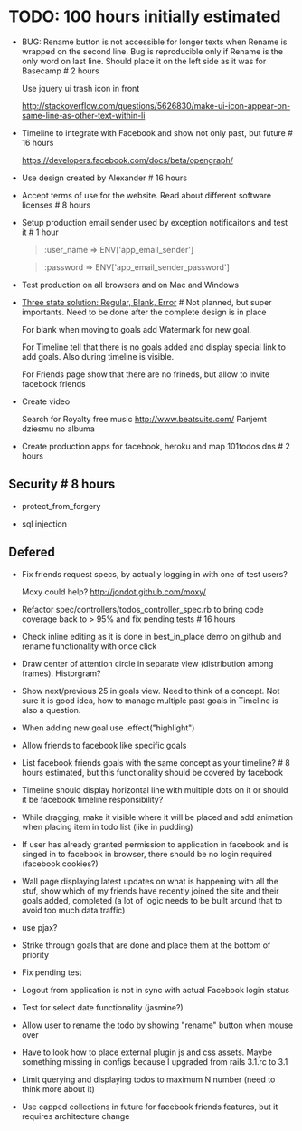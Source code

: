 # TODO: 100 hours initially estimated

*   BUG: Rename button is not accessible for longer texts when Rename is wrapped on the second line. Bug is reproducible only if Rename is the only word on last line. Should place it on the left side as it was for Basecamp # 2 hours
    
    Use jquery ui trash icon in front
    
    http://stackoverflow.com/questions/5626830/make-ui-icon-appear-on-same-line-as-other-text-within-li
    
*   Timeline to integrate with Facebook and show not only past, but future # 16 hours
    
    https://developers.facebook.com/docs/beta/opengraph/
     
*   Use design created by Alexander # 16 hours

*   Accept terms of use for the website. Read about different software licenses # 8 hours

*   Setup production email sender used by exception notificaitons and test it # 1 hour
    
    >:user_name            => ENV['app_email_sender']
    
    >:password             => ENV['app_email_sender_password']

*   Test production on all browsers and on Mac and Windows

*   [Three state solution: Regular, Blank, Error](http://gettingreal.37signals.com/ch09_Three_State_Solution.php) # Not planned, but super importants. Need to be done after the complete design is in place
    
    For blank when moving to  goals add Watermark for new goal.
    
    For Timeline tell that there is no goals added and display special link to add goals. Also during timeline is visible.
    
    For Friends page show that there are no frineds, but allow to invite facebook friends

*   Create video

    Search for Royalty free music
    http://www.beatsuite.com/
    Panjemt dziesmu no albuma
 
*   Create production apps for facebook, heroku and map 101todos dns # 2 hours

## Security # 8 hours

*   protect_from_forgery

*   sql injection

## Defered

*   Fix friends request specs, by actually logging in with one of test users?
    
    Moxy could help? http://jondot.github.com/moxy/

*   Refactor spec/controllers/todos_controller_spec.rb to bring code coverage back to > 95% and fix pending tests # 16 hours 

*   Check inline editing as it is done in best_in_place demo on github and rename functionality with once click

*   Draw center of attention circle in separate view (distribution among frames). Historgram?

*   Show next/previous 25 in goals view. Need to think of a concept. Not sure it is good idea, how to manage multiple past goals in Timeline is also a question.

*   When adding new goal use .effect("highlight")

*   Allow friends to facebook like specific goals

*   List facebook friends goals with the same concept as your timeline? # 8 hours estimated, but this functionality should be covered by facebook

*   Timeline should display horizontal line with multiple dots on it or should it be facebook timeline responsibility?

*   While dragging, make it visible where it will be placed and add animation when placing item in todo list (like in pudding)

*   If user has already granted permission to application in facebook and is singed in to facebook in browser, there should be no login required (facebook cookies?)

*   Wall page displaying latest updates on what is happening with all the stuf, show which of my friends have recently joined the site and their goals added, completed (a lot of logic needs to be built around that to avoid too much data traffic)

*   use pjax?

*   Strike through goals that are done and place them at the bottom of priority

*   Fix pending test

*   Logout from application is not in sync with actual Facebook login status

*   Test for select date functionality (jasmine?)

*   Allow user to rename the todo by showing "rename" button when mouse over

*   Have to look how to place external plugin js and css assets. Maybe something missing in configs because I upgraded from rails 3.1.rc to 3.1

*   Limit querying and displaying todos to maximum N number (need to think more about it)

*   Use capped collections in future for facebook friends features, but it requires architecture change
